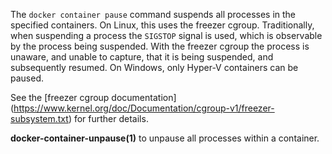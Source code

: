 The `docker container pause` command suspends all processes in the specified containers.
On Linux, this uses the freezer cgroup. Traditionally, when suspending a process
the `SIGSTOP` signal is used, which is observable by the process being suspended.
With the freezer cgroup the process is unaware, and unable to capture,
that it is being suspended, and subsequently resumed. On Windows, only Hyper-V
containers can be paused.

See the [freezer cgroup documentation]
(https://www.kernel.org/doc/Documentation/cgroup-v1/freezer-subsystem.txt) for
further details.

**docker-container-unpause(1)** to unpause all processes within a container.
